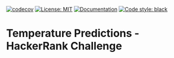 [![codecov](https://codecov.io/gh/arturogonzalezm/temperature_predictions/graph/badge.svg?token=U18KTIAC7R)](https://codecov.io/gh/arturogonzalezm/temperature_predictions)
[![License: MIT](https://img.shields.io/badge/License-MIT-purple.svg)](https://github.com/arturogonzalezm/temperature_predictions/blob/master/LICENSE)
[![Documentation](https://img.shields.io/badge/docs-pdf-blue.svg)](https://github.com/arturogonzalezm/temperature_predictions/blob/master/docs/temperature-predictions-English.pdf)
[![Code style: black](https://img.shields.io/badge/code%20style-black-000000.svg)](https://github.com/psf/black)

# Temperature Predictions - HackerRank Challenge